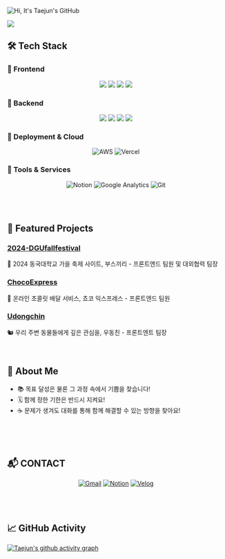 ![Hi, It's Taejun's GitHub](https://capsule-render.vercel.app/api?type=waving&color=gradient&height=300&section=header&text=Welcome%20to%20Taejun's%20Github!&fontSize=45&fontAlign=50&fontAlignY=40&desc=Frontend%20Dev%20|%20Backend%20Enthusiast&descAlign=50&descAlignY=70&descSize=20)

<a href="https://github.com/devxb/gitanimals">
  <img src="https://render.gitanimals.org/farms/{taejun0}"/>
</a>

## 🛠 Tech Stack

### 🌟 Frontend
<div align="center">
  <img src="https://img.shields.io/badge/React-61DAFB?style=for-the-badge&logo=react&logoColor=black" />
  <img src="https://img.shields.io/badge/HTML-E34F26?style=for-the-badge&logo=html5&logoColor=white" />
  <img src="https://img.shields.io/badge/CSS-1572B6?style=for-the-badge&logo=css3&logoColor=white" />
  <img src="https://img.shields.io/badge/JavaScript-F7DF1E?style=for-the-badge&logo=javascript&logoColor=black" />
</div>

### 🌟 Backend
<div align="center">
  <img src="https://img.shields.io/badge/Java-007396?style=for-the-badge&logo=java&logoColor=white" />
  <img src="https://img.shields.io/badge/Spring-6DB33F?style=for-the-badge&logo=spring&logoColor=white" />
  <img src="https://img.shields.io/badge/Python-3776AB?style=for-the-badge&logo=python&logoColor=white" />
  <img src="https://img.shields.io/badge/SQL-4479A1?style=for-the-badge&logo=postgresql&logoColor=white" />
</div>

### 🌟 Deployment & Cloud
<div align="center">
  <img src="https://img.shields.io/badge/AWS-232F3E?style=for-the-badge&logo=amazon-aws&logoColor=white" alt="AWS">
  <img src="https://img.shields.io/badge/Vercel-000000?style=for-the-badge&logo=vercel&logoColor=white" alt="Vercel">
</div>

### 🌟 Tools & Services
<div align="center">
  <img src="https://img.shields.io/badge/Notion-000000?style=for-the-badge&logo=notion&logoColor=white" alt="Notion">
  <img src="https://img.shields.io/badge/Google%20Analytics-E37400?style=for-the-badge&logo=google-analytics&logoColor=white" alt="Google Analytics">
  <img src="https://img.shields.io/badge/Git-F05032?style=for-the-badge&logo=git&logoColor=white" alt="Git">
</div>
<br />
<br />
<br />

## 🚀 Featured Projects

### [2024-DGUfallfestival](https://github.com/LikeLion-at-DGU/2024_fall_festival_front)
🍁 2024 동국대학교 가을 축제 사이트, 부스끼리 - 프론트엔드 팀원 및 대외협력 팀장

### [ChocoExpress](https://github.com/Choco-Express/Choco-Express-FE)
🍫 온라인 초콜릿 배달 서비스, 쵸코 익스프레스 - 프론트엔드 팀원

### [Udongchin](https://github.com/taejun0/2024_udongchin_front)
🐿️ 우리 주변 동물들에게 깊은 관심을, 우동친 - 프론트엔트 팀장
<br />
<br />
<br />

## 🌟 About Me
- 📚 목표 달성은 물론 그 과정 속에서 기쁨을 찾습니다!
- 🗓️ 함께 정한 기한은 반드시 지켜요!
- ☕ 문제가 생겨도 대화를 통해 함께 해결할 수 있는 방향을 찾아요!
<br />
<br />
<br />

## 📬 CONTACT

<div align="center">
  <a href="mailto:ohtaetaejun@gmail.com"><img src="https://img.shields.io/badge/Gmail-D14836?style=for-the-badge&logo=gmail&logoColor=white" alt="Gmail"></a>
  <a href="https://sun-lion-6a8.notion.site/165d2e24d08b80d6a99dc1bda370775c?pvs=4"><img src="https://img.shields.io/badge/Portfolio-000000?style=for-the-badge&logo=notion&logoColor=white" alt="Notion"></a>
  <a href="https://velog.io/@taejun0/posts"><img src="https://img.shields.io/badge/Velog-20C997?style=for-the-badge&logo=velog&logoColor=white" alt="Velog"></a>
</div>
<br />
<br />
<br />

## 📈 GitHub Activity

[![Taejun's github activity graph](https://github-readme-activity-graph.vercel.app/graph?username=taejun0&theme=dracula)](https://github.com/ashutosh00710/github-readme-activity-graph)

